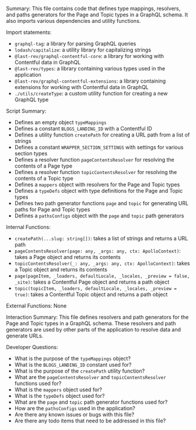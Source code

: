 Summary:
This file contains code that defines type mappings, resolvers, and paths generators for the Page and Topic types in a GraphQL schema. It also imports various dependencies and utility functions.

Import statements:
- `graphql-tag`: a library for parsing GraphQL queries
- `lodash/capitalize`: a utility library for capitalizing strings
- `@last-rev/graphql-contentful-core`: a library for working with Contentful data in GraphQL
- `@last-rev/types`: a library containing various types used in the application
- `@last-rev/graphql-contentful-extensions`: a library containing extensions for working with Contentful data in GraphQL
- `./utils/createType`: a custom utility function for creating a new GraphQL type

Script Summary:
- Defines an empty object `typeMappings`
- Defines a constant `BLOGS_LANDING_ID` with a Contentful ID
- Defines a utility function `createPath` for creating a URL path from a list of strings
- Defines a constant `WRAPPER_SECTION_SETTINGS` with settings for various section types
- Defines a resolver function `pageContentsResolver` for resolving the contents of a Page type
- Defines a resolver function `topicContentsResolver` for resolving the contents of a Topic type
- Defines a `mappers` object with resolvers for the Page and Topic types
- Defines a `typeDefs` object with type definitions for the Page and Topic types
- Defines two path generator functions `page` and `topic` for generating URL paths for Page and Topic types
- Defines a `pathsConfigs` object with the `page` and `topic` path generators

Internal Functions:
- `createPath(...slug: string[])`: takes a list of strings and returns a URL path
- `pageContentsResolver(page: any, _args: any, ctx: ApolloContext)`: takes a Page object and returns its contents
- `topicContentsResolver(_: any, _args: any, ctx: ApolloContext)`: takes a Topic object and returns its contents
- `page(pageItem, _loaders, defaultLocale, _locales, _preview = false, _site)`: takes a Contentful Page object and returns a path object
- `topic(topicItem, _loaders, defaultLocale, _locales, _preview = true)`: takes a Contentful Topic object and returns a path object

External Functions:
None

Interaction Summary:
This file defines resolvers and path generators for the Page and Topic types in a GraphQL schema. These resolvers and path generators are used by other parts of the application to resolve data and generate URLs.

Developer Questions:
- What is the purpose of the `typeMappings` object?
- What is the `BLOGS_LANDING_ID` constant used for?
- What is the purpose of the `createPath` utility function?
- What are the `pageContentsResolver` and `topicContentsResolver` functions used for?
- What is the `mappers` object used for?
- What is the `typeDefs` object used for?
- What are the `page` and `topic` path generator functions used for?
- How are the `pathsConfigs` used in the application?
- Are there any known issues or bugs with this file?
- Are there any todo items that need to be addressed in this file?
